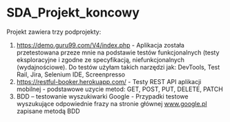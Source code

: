 # SDA_Projekt_koncowy
Projekt zawiera trzy podprojekty:
1. https://demo.guru99.com/V4/index.php - Aplikacja została przetestowana przeze mnie na podstawie testów funkcjonalnych (testy eksploracyjne i zgodne ze specyfikacją, niefunkcjonalnych (wydajnościowe). Do testów użyłam takich narzędzi jak: DevTools, Test Rail, Jira, Selenium IDE, Screenpresso
2. https://restful-booker.herokuapp.com/ - Testy REST API aplikacji mobilnej - podstawowe uzycie metod: GET, POST, PUT, DELETE, PATCH
3. BDD – testowanie wyszukiwarki Google - Przypadki testowe wyszukujące odpowiednie frazy na stronie głównej www.google.pl zapisane metodą BDD



